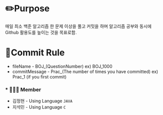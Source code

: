 # ✏️Purpose
매일 최소 백준 알고리즘 한 문제 이상을 풀고 커밋을 하며 알고리즘 공부와 동시에 Github 활용도를 높이는 것을 목표로함.

# 📖Commit Rule
* fileName - BOJ_(QuestionNumber) ex) BOJ_1000
* commitMessage - Prac_(The number of times you have committed)   ex) Prac_1    (if you first commit)

### * 👨‍👨‍👧 Member
* 김정현 - Using Language `JAVA`
* 지석민 - Using Language `C` 
